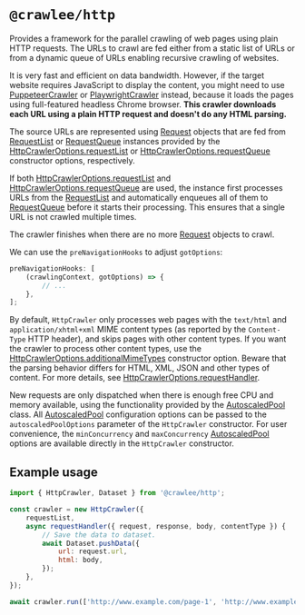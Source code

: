 # `@crawlee/http`

Provides a framework for the parallel crawling of web pages using plain HTTP requests. The URLs to crawl are fed either from a static list of URLs or from a dynamic queue of URLs enabling recursive crawling of websites.

It is very fast and efficient on data bandwidth. However, if the target website requires JavaScript to display the content, you might need to use [PuppeteerCrawler](https://crawlee.dev/api/puppeteer-crawler/class/PuppeteerCrawler) or [PlaywrightCrawler](https://crawlee.dev/api/playwright-crawler/class/PlaywrightCrawler) instead, because it loads the pages using full-featured headless Chrome browser. **This crawler downloads each URL using a plain HTTP request and doesn't do any HTML parsing.**

The source URLs are represented using [Request](https://crawlee.dev/api/core/class/Request) objects that are fed from [RequestList](https://crawlee.dev/api/core/class/RequestList) or [RequestQueue](https://crawlee.dev/api/core/class/RequestQueue) instances provided by the [HttpCrawlerOptions.requestList](https://crawlee.dev/api/http-crawler/interface/HttpCrawlerOptions#requestList) or [HttpCrawlerOptions.requestQueue](https://crawlee.dev/api/http-crawler/interface/HttpCrawlerOptions#requestQueue) constructor options, respectively.

If both [HttpCrawlerOptions.requestList](https://crawlee.dev/api/http-crawler/interface/HttpCrawlerOptions#requestList) and [HttpCrawlerOptions.requestQueue](https://crawlee.dev/api/http-crawler/interface/HttpCrawlerOptions#requestQueue) are used, the instance first processes URLs from the [RequestList](https://crawlee.dev/api/core/class/RequestList) and automatically enqueues all of them to [RequestQueue](https://crawlee.dev/api/core/class/RequestQueue) before it starts their processing. This ensures that a single URL is not crawled multiple times.

The crawler finishes when there are no more [Request](https://crawlee.dev/api/core/class/Request) objects to crawl.

We can use the `preNavigationHooks` to adjust `gotOptions`:

```javascript
preNavigationHooks: [
    (crawlingContext, gotOptions) => {
        // ...
    },
];
```

By default, `HttpCrawler` only processes web pages with the `text/html` and `application/xhtml+xml` MIME content types (as reported by the `Content-Type` HTTP header), and skips pages with other content types. If you want the crawler to process other content types, use the [HttpCrawlerOptions.additionalMimeTypes](https://crawlee.dev/api/http-crawler/interface/HttpCrawlerOptions#additionalMimeTypes) constructor option. Beware that the parsing behavior differs for HTML, XML, JSON and other types of content. For more details, see [HttpCrawlerOptions.requestHandler](https://crawlee.dev/api/http-crawler/interface/HttpCrawlerOptions#requestHandler).

New requests are only dispatched when there is enough free CPU and memory available, using the functionality provided by the [AutoscaledPool](https://crawlee.dev/api/core/class/AutoscaledPool) class. All [AutoscaledPool](https://crawlee.dev/api/core/class/AutoscaledPool) configuration options can be passed to the `autoscaledPoolOptions` parameter of the `HttpCrawler` constructor. For user convenience, the `minConcurrency` and `maxConcurrency` [AutoscaledPool](https://crawlee.dev/api/core/class/AutoscaledPool) options are available directly in the `HttpCrawler` constructor.

## Example usage

```javascript
import { HttpCrawler, Dataset } from '@crawlee/http';

const crawler = new HttpCrawler({
    requestList,
    async requestHandler({ request, response, body, contentType }) {
        // Save the data to dataset.
        await Dataset.pushData({
            url: request.url,
            html: body,
        });
    },
});

await crawler.run(['http://www.example.com/page-1', 'http://www.example.com/page-2']);
```
